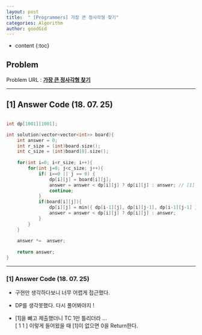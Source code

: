 ```yaml
---
layout: post
title:  " [Programmers] 가장 큰 정사각형 찾기"
categories: Algorithm
author: goodGid
---
```

* content
{:toc}


## Problem 
Problem URL : **[가장 큰 정사각형 찾기](https://programmers.co.kr/learn/courses/30/lessons/12905)**

---

## [1] Answer Code (18. 07. 25)

``` cpp

int dp[1001][1001];

int solution(vector<vector<int>> board){
    int answer = 0;
    int r_size = (int)board.size();
    int c_size = (int)board[0].size();
    
    for(int i=0; i<r_size; i++){
        for(int j=0; j<c_size; j++){
            if( i==0 || j == 0) {
                dp[i][j] = board[i][j];
                answer = answer < dp[i][j] ? dp[i][j] : answer; // [1]
                continue;
            }
            if(board[i][j]){
                dp[i][j] = min({ dp[i-1][j], dp[i][j-1], dp[i-1][j-1] }) + 1;
                answer = answer < dp[i][j] ? dp[i][j] : answer;
            }
        }
    }
    
    answer *=  answer;
    
    return answer;
}

```

---

### [1] Answer Code (18. 07. 25)

* 구현만 생각하다보니 너무 어렵게 접근했다.

* DP를 생각못했다. 다시 풀어봐야지 ! 

* [1]을 뺴고 제출했더니 TC 1만 틀리더라 ... <br> [ 1 1 ] 이렇게 들어왔을 때 [1]이 없으면 0을 Return한다.

